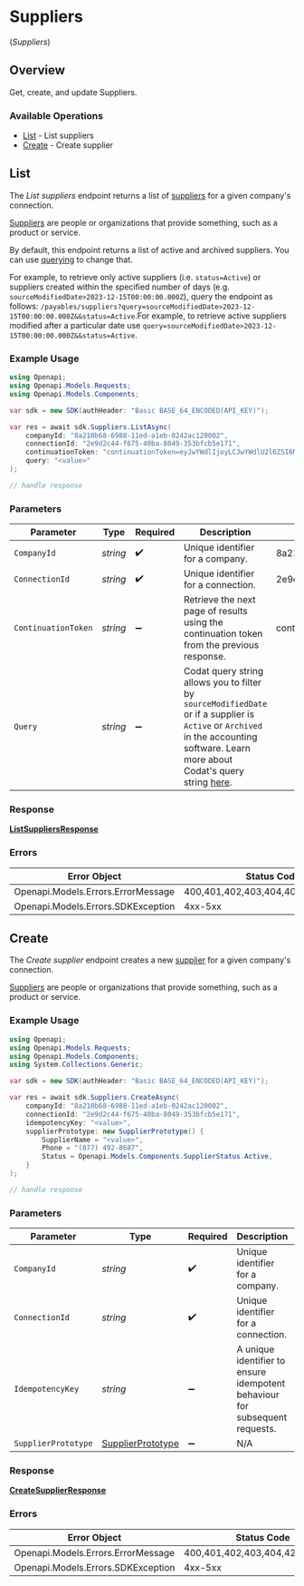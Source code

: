 # Suppliers
(*Suppliers*)

## Overview

Get, create, and update Suppliers.

### Available Operations

* [List](#list) - List suppliers
* [Create](#create) - Create supplier

## List

The *List suppliers* endpoint returns a list of [suppliers](https://docs.codat.io/sync-for-payables-api#/schemas/Supplier) for a given company's connection.

[Suppliers](https://docs.codat.io/sync-for-payables-api#/schemas/Supplier) are people or organizations that provide something, such as a product or service.

By default, this endpoint returns a list of active and archived suppliers. You can use [querying](https://docs.codat.io/using-the-api/querying) to change that. 

For example, to retrieve only active suppliers (i.e. `status=Active`) or suppliers created within the specified number of days (e.g. `sourceModifiedDate>2023-12-15T00:00:00.000Z`), query the endpoint as follows: `/payables/suppliers?query=sourceModifiedDate>2023-12-15T00:00:00.000Z&&status=Active`.For example, to retrieve active suppliers modified after a particular date use `query=sourceModifiedDate>2023-12-15T00:00:00.000Z&&status=Active`.

### Example Usage

```csharp
using Openapi;
using Openapi.Models.Requests;
using Openapi.Models.Components;

var sdk = new SDK(authHeader: "Basic BASE_64_ENCODED(API_KEY)");

var res = await sdk.Suppliers.ListAsync(
    companyId: "8a210b68-6988-11ed-a1eb-0242ac120002",
    connectionId: "2e9d2c44-f675-40ba-8049-353bfcb5e171",
    continuationToken: "continuationToken=eyJwYWdlIjoyLCJwYWdlU2l6ZSI6MTAwLCJwYWdlQ291bnQiOjExfQ==",
    query: "<value>"
);

// handle response
```

### Parameters

| Parameter                                                                                                                                                                                                                          | Type                                                                                                                                                                                                                               | Required                                                                                                                                                                                                                           | Description                                                                                                                                                                                                                        | Example                                                                                                                                                                                                                            |
| ---------------------------------------------------------------------------------------------------------------------------------------------------------------------------------------------------------------------------------- | ---------------------------------------------------------------------------------------------------------------------------------------------------------------------------------------------------------------------------------- | ---------------------------------------------------------------------------------------------------------------------------------------------------------------------------------------------------------------------------------- | ---------------------------------------------------------------------------------------------------------------------------------------------------------------------------------------------------------------------------------- | ---------------------------------------------------------------------------------------------------------------------------------------------------------------------------------------------------------------------------------- |
| `CompanyId`                                                                                                                                                                                                                        | *string*                                                                                                                                                                                                                           | :heavy_check_mark:                                                                                                                                                                                                                 | Unique identifier for a company.                                                                                                                                                                                                   | 8a210b68-6988-11ed-a1eb-0242ac120002                                                                                                                                                                                               |
| `ConnectionId`                                                                                                                                                                                                                     | *string*                                                                                                                                                                                                                           | :heavy_check_mark:                                                                                                                                                                                                                 | Unique identifier for a connection.                                                                                                                                                                                                | 2e9d2c44-f675-40ba-8049-353bfcb5e171                                                                                                                                                                                               |
| `ContinuationToken`                                                                                                                                                                                                                | *string*                                                                                                                                                                                                                           | :heavy_minus_sign:                                                                                                                                                                                                                 | Retrieve the next page of results using the continuation token from the previous response.                                                                                                                                         | continuationToken=eyJwYWdlIjoyLCJwYWdlU2l6ZSI6MTAwLCJwYWdlQ291bnQiOjExfQ==                                                                                                                                                         |
| `Query`                                                                                                                                                                                                                            | *string*                                                                                                                                                                                                                           | :heavy_minus_sign:                                                                                                                                                                                                                 | Codat query string allows you to filter by `sourceModifiedDate` or if a supplier is `Active` or `Archived` in the accounting software. Learn more about Codat's query string [here](https://docs.codat.io/using-the-api/querying). |                                                                                                                                                                                                                                    |

### Response

**[ListSuppliersResponse](../../Models/Requests/ListSuppliersResponse.md)**

### Errors

| Error Object                        | Status Code                         | Content Type                        |
| ----------------------------------- | ----------------------------------- | ----------------------------------- |
| Openapi.Models.Errors.ErrorMessage  | 400,401,402,403,404,409,429,500,503 | application/json                    |
| Openapi.Models.Errors.SDKException  | 4xx-5xx                             | */*                                 |


## Create

The *Create supplier* endpoint creates a new [supplier](https://docs.codat.io/sync-for-payables-api#/schemas/Supplier) for a given company's connection.

[Suppliers](https://docs.codat.io/sync-for-payables-api#/schemas/Supplier) are people or organizations that provide something, such as a product or service.


### Example Usage

```csharp
using Openapi;
using Openapi.Models.Requests;
using Openapi.Models.Components;
using System.Collections.Generic;

var sdk = new SDK(authHeader: "Basic BASE_64_ENCODED(API_KEY)");

var res = await sdk.Suppliers.CreateAsync(
    companyId: "8a210b68-6988-11ed-a1eb-0242ac120002",
    connectionId: "2e9d2c44-f675-40ba-8049-353bfcb5e171",
    idempotencyKey: "<value>",
    supplierPrototype: new SupplierPrototype() {
        SupplierName = "<value>",
        Phone = "(877) 492-8687",
        Status = Openapi.Models.Components.SupplierStatus.Active,
    }
);

// handle response
```

### Parameters

| Parameter                                                                   | Type                                                                        | Required                                                                    | Description                                                                 | Example                                                                     |
| --------------------------------------------------------------------------- | --------------------------------------------------------------------------- | --------------------------------------------------------------------------- | --------------------------------------------------------------------------- | --------------------------------------------------------------------------- |
| `CompanyId`                                                                 | *string*                                                                    | :heavy_check_mark:                                                          | Unique identifier for a company.                                            | 8a210b68-6988-11ed-a1eb-0242ac120002                                        |
| `ConnectionId`                                                              | *string*                                                                    | :heavy_check_mark:                                                          | Unique identifier for a connection.                                         | 2e9d2c44-f675-40ba-8049-353bfcb5e171                                        |
| `IdempotencyKey`                                                            | *string*                                                                    | :heavy_minus_sign:                                                          | A unique identifier to ensure idempotent behaviour for subsequent requests. |                                                                             |
| `SupplierPrototype`                                                         | [SupplierPrototype](../../Models/Components/SupplierPrototype.md)           | :heavy_minus_sign:                                                          | N/A                                                                         |                                                                             |

### Response

**[CreateSupplierResponse](../../Models/Requests/CreateSupplierResponse.md)**

### Errors

| Error Object                       | Status Code                        | Content Type                       |
| ---------------------------------- | ---------------------------------- | ---------------------------------- |
| Openapi.Models.Errors.ErrorMessage | 400,401,402,403,404,429,500,503    | application/json                   |
| Openapi.Models.Errors.SDKException | 4xx-5xx                            | */*                                |
